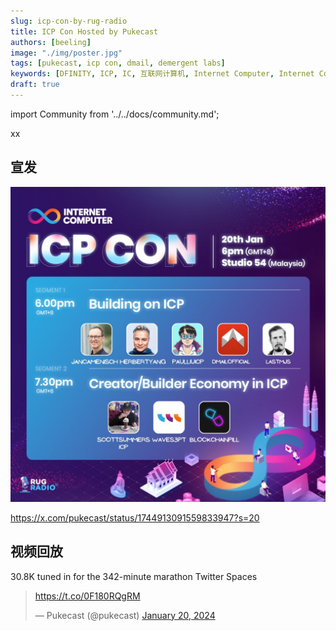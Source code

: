 ```yaml
---
slug: icp-con-by-rug-radio
title: ICP Con Hosted by Pukecast
authors: [beeling]
image: "./img/poster.jpg"
tags: [pukecast, icp con, dmail, demergent labs]
keywords: [DFINITY, ICP, IC, 互联网计算机, Internet Computer, Internet Computer Protocol, Web3, Crypto, Blockchain, 区块链, 加密货币, DApp, 去中心化, 去中心化应用, developer, Rug Radio, Pukecast, Paul Liu, Dmail]
draft: true
---
```


import Community from '../../docs/community.md';

xx

<!--truncate-->

## 宣发

![poster](./img/poster.jpg)

https://x.com/pukecast/status/1744913091559833947?s=20

## 视频回放

30.8K tuned in for the 342-minute marathon Twitter Spaces

<blockquote class="twitter-tweet" data-media-max-width="560"><p lang="zxx" dir="ltr"><a href="https://t.co/0F180RQgRM">https://t.co/0F180RQgRM</a></p>&mdash; Pukecast (@pukecast) <a href="https://twitter.com/pukecast/status/1748646902650863910?ref_src=twsrc%5Etfw">January 20, 2024</a></blockquote> <script async src="https://platform.twitter.com/widgets.js" charset="utf-8"></script>


<Community />